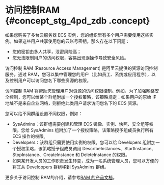 # 访问控制RAM {#concept_stg_4pd_zdb .concept}

如果您购买了多台云服务器 ECS 实例，您的组织里有多个用户需要使用这些实例。如果这些用户共享使用您的云账号密钥，那么存在以下问题：

-   您的密钥由多人共享，泄密风险高；
-   您无法限制用户的访问权限，容易出现误操作导致安全风险。

访问控制 RAM \(Resource Access Management\) 是阿里云提供的资源访问控制服务。通过 RAM，您可以集中管理您的用户（比如员工、系统或应用程序），以及控制用户可以访问您名下哪些资源的权限。

访问控制 RAM 将帮助您管理用户对资源的访问权限控制。例如，为了加强网络安全控制，您可以给某个群组附加一个授权策略，该策略规定：如果用户的原始 IP 地址不是来自企业网络，则拒绝此类用户请求访问您名下的 ECS 资源。

您可以给不同群组设置不同权限，例如：

-   SysAdmins：该群组需要创建和管理 ECS 镜像、实例、快照、安全组等权限。您给 SysAdmins 组附加了一个授权策略，该策略授予组成员执行所有 ECS 操作的权限。
-   Developers：该群组只需要使用实例的权限。您可以给 Developers 组附加一个授权策略，该策略授予组成员调用 DescribeInstances、StartInstance、StopInstance、CreateInstance 和 DeleteInstance 的权限。
-   如果某开发人员的工作职责发生转变，成为一名系统管理人员，您可以方便的将其从 Developpers 群组移到 SysAdmins 群组。

更多关于访问控制 RAM的介绍，请参考[RAM 的产品文档](../../cn.zh-CN/产品简介/什么是RAM？.md)。

